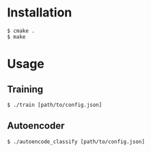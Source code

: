 # Installation

```
$ cmake .
$ make
```

# Usage

## Training
```
$ ./train [path/to/config.json]
```

## Autoencoder
```
$ ./autoencode_classify [path/to/config.json]
```
